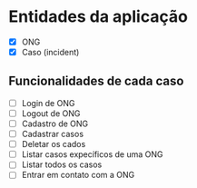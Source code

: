# Entidades da aplicação

- [x] ONG
- [x] Caso (incident)

## Funcionalidades de cada caso

- [ ] Login de ONG
- [ ] Logout de ONG
- [ ] Cadastro de ONG
- [ ] Cadastrar casos
- [ ] Deletar os cados
- [ ] Listar casos expecíficos de uma ONG
- [ ] Listar todos os casos
- [ ] Entrar em contato com a ONG

